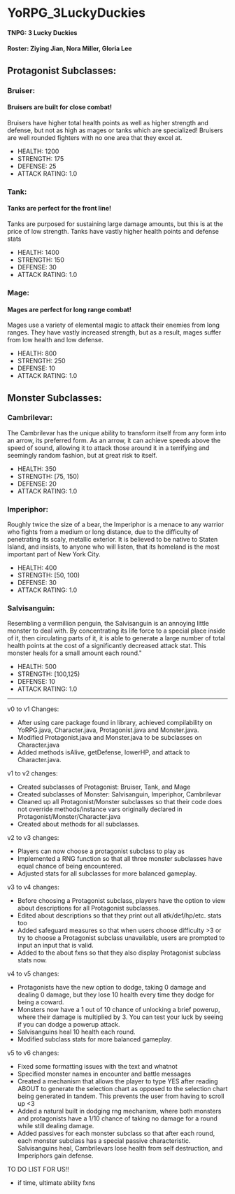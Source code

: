 # YoRPG_3LuckyDuckies
#### TNPG: 3 Lucky Duckies
####  Roster: Ziying Jian, Nora Miller, Gloria Lee

## Protagonist Subclasses:
### Bruiser:  
#### Bruisers are built for close combat!
Bruisers have higher total health points as well as higher strength and defense, but not as high as mages
or tanks which are specialized! Bruisers are well rounded fighters with no one area that they excel at.
* HEALTH: 1200
* STRENGTH: 175
* DEFENSE: 25
* ATTACK RATING: 1.0
             
### Tank: 
#### Tanks are perfect for the front line!
Tanks are purposed for sustaining large damage amounts, but this is at the price of low strength.
Tanks have vastly higher health points and defense stats
* HEALTH: 1400
* STRENGTH: 150
* DEFENSE: 30
* ATTACK RATING: 1.0
         
### Mage: 
#### Mages are perfect for long range combat!
Mages use a variety of elemental magic to attack their enemies from long ranges.
They have vastly increased strength, but as a result, mages suffer from low health and low defense.
* HEALTH: 800
* STRENGTH: 250
* DEFENSE: 10
* ATTACK RATING: 1.0

## Monster Subclasses:
### Cambrilevar:  
The Cambrilevar has the unique ability to transform itself from any form into an arrow, its preferred form.
As an arrow, it can achieve speeds above the speed of sound,
allowing it to attack those around it in a terrifying and seemingly random fashion, but at great risk to itself.
* HEALTH: 350
* STRENGTH: [75, 150)
* DEFENSE: 20
* ATTACK RATING: 1.0

             
### Imperiphor: 
Roughly twice the size of a bear, the Imperiphor is a menace to any warrior who fights
from a medium or long distance, due to the difficulty of penetrating its scaly, metallic
exterior. It is believed to be native to Staten Island, and insists, to anyone who will 
listen, that its homeland is the most important part of New York City.
* HEALTH: 400
* STRENGTH: [50, 100)
* DEFENSE: 30
* ATTACK RATING: 1.0
         
### Salvisanguin: 
Resembling a vermillion penguin, the Salvisanguin is an annoying little monster to deal with.
By concentrating its life force to a special place inside of it, then circulating parts of it, 
it is able to generate a large number of total health points at the cost of a significantly decreased attack stat.
This monster heals for a small amount each round."
* HEALTH: 500
* STRENGTH: [100,125)
* DEFENSE: 10
* ATTACK RATING: 1.0
---
          
 v0 to v1 Changes: 
 * After using care package found in library, achieved compilability on YoRPG.java, Character.java, Protagonist.java and Monster.java. 
 * Modified Protagonist.java and Monster.java to be subclasses on Character.java
 * Added methods isAlive, getDefense, lowerHP, and attack to Character.java.
 
 v1 to v2 changes:
 * Created subclasses of Protagonist: Bruiser, Tank, and Mage
 * Created subclasses of Monster: Salvisanguin, Imperiphor, Cambrilevar
 * Cleaned up all Protagonist/Monster subclasses so that their code does not override methods/instance vars originally declared in Protagonist/Monster/Character.java
 * Created about methods for all subclasses.

v2 to v3 changes:
* Players can now choose a protagonist subclass to play as 
* Implemented a RNG function so that all three monster subclasses have equal chance of being encountered.
* Adjusted stats for all subclasses for more balanced gameplay.

v3 to v4 changes:
* Before choosing a Protagonist subclass, players have the option to view about descriptions for all Protagonist subclasses.
* Edited about descriptions so that they print out all atk/def/hp/etc. stats too
* Added safeguard measures so that when users choose difficulty >3 or try to choose a Protagonist subclass unavailable, users are prompted to input an input that is valid.
* Added to the about fxns so that they also display Protagonist subclass stats now.

v4 to v5 changes:
* Protagonists have the new option to dodge, taking 0 damage and dealing 0 damage, but they lose 10 health every time they dodge for being a coward.
* Monsters now have a 1 out of 10 chance of unlocking a brief powerup, where their damage is multiplied by 3. You can test your luck by seeing if you can dodge a powerup attack.
* Salvisanguins heal 10 health each round.
* Modified subclass stats for more balanced gameplay.

v5 to v6 changes:
* Fixed some formatting issues with the text and whatnot
* Specified monster names in encounter and battle messages
* Created a mechanism that allows the player to type YES after reading ABOUT to generate the selection chart as opposed to the selection chart being generated in tandem. This prevents the user from having to scroll up <3
* Added a natural built in dodging rng mechanism, where both monsters and protagonists have a 1/10 chance of taking no damage for a round while still dealing damage.
* Added passives for each monster subclass so that after each round, each monster subclass has a special passive characteristic. Salvisanguins heal, Cambrilevars lose health from self destruction, and Imperiphors gain defense.

TO DO LIST FOR US!!

- if time, ultimate ability fxns

